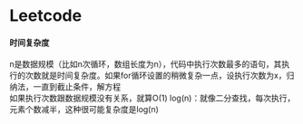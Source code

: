 # Leetcode
#### 时间复杂度
n是数据规模（比如n次循环，数组长度为n），代码中执行次数最多的语句，其执行的次数就是时间复杂度。如果for循环设置的稍微复杂一点，设执行次数为x，归纳法，一直到截止条件，解方程<br>
如果执行次数跟数据规模没有关系，就算O(1)
log(n)：就像二分查找，每次执行，元素个数减半，这种很可能复杂度是log(n) 
